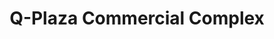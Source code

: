 ---
title: "Q-Plaza Commercial Complex"
url: /cainta/q-plaza-commercial-complex/
shop: Einkaufszentrum
---